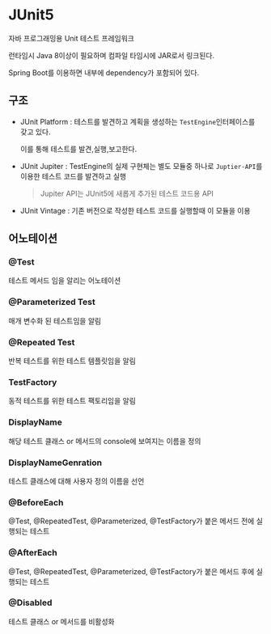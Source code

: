 # JUnit5

자바 프로그래밍용 Unit 테스트 프레임워크

런타임시 Java 8이상이 필요하며 컴파일 타임시에 JAR로서 링크된다.

Spring Boot를 이용하면 내부에 dependency가 포함되어 있다.

## 구조

- JUnit Platform : 테스트를 발견하고 계획을 생성하는 `TestEngine`인터페이스를 갖고 있다.

  이를 통해 테스트를 발견,실행,보고한다.

- JUnit Jupiter : TestEngine의 실제 구현체는 별도 모듈중 하나로 `Juptier-API`를 이용한 테스트 코드를 발견하고 실행

  > Jupiter API는 JUnit5에 새롭게 추가된 테스트 코드용 API

- JUnit Vintage : 기존 버전으로 작성한 테스트 코드를 실행할때 이 모듈을 이용

## 어노테이션

### @Test

테스트 메서드 임을 알리는 어노테이션

### @Parameterized Test

매개 변수화 된 테스트임을 알림

### @Repeated Test

반복 테스트를 위한 테스트 템플릿임을 알림

### TestFactory

동적 테스트를 위한 테스트 팩토리임을 알림

### DisplayName

해당 테스트 클래스 or 메서드의 console에 보여지는 이름을 정의

### DisplayNameGenration

테스트 클래스에 대해 사용자 정의 이름을 선언

### @BeforeEach

@Test, @RepeatedTest, @Parameterized, @TestFactory가 붙은 메서드 전에 실행되는 테스트

### @AfterEach

@Test, @RepeatedTest, @Parameterized, @TestFactory가 붙은 메서드 후에 실행되는 테스트

### @Disabled

테스트 클래스 or 메서드를 비활성화
